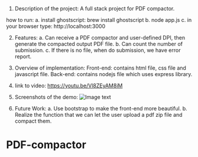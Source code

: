 1. Description of the project:
A full stack project for PDF compactor.

how to run:
a. install ghostscript:
brew install ghostscript
b. node app.js
c. in your browser type:
http://localhost:3000

2. Features:
a. Can receive a PDF compactor and user-defined DPI, then generate the compacted output PDF file.
b. Can count the number of submission.
c. If there is no file, when do submission, we have error report.

3. Overview of implementation:
Front-end:
contains html file, css file and javascript file.
Back-end:
contains nodejs file which uses express library.

4. link to video:
https://youtu.be/Vl8ZEyAM8iM

5. Screenshots of the demo:
![Image text](https://github.com/zhiyong-0929/PDF-compactor/blob/master/screen_shoot.png)

6. Future Work:
a. Use bootstrap to make the front-end more beautiful.
b. Realize the function that we can let the user upload a pdf zip file and compact them.



# PDF-compactor
